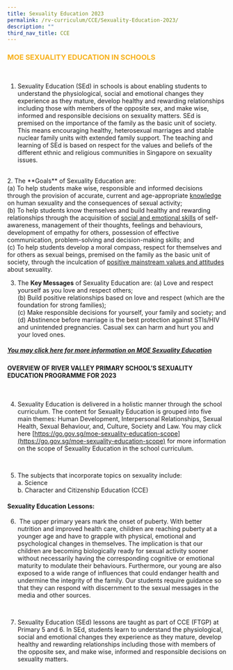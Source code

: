 ```yaml
---
title: Sexuality Education 2023
permalink: /rv-curriculum/CCE/Sexuality-Education-2023/
description: ""
third_nav_title: CCE
---
```

### <font color="F8B11C"> MOE SEXUALITY EDUCATION IN SCHOOLS </font>
<br>

1. Sexuality Education (SEd) in schools is about enabling students to understand the physiological, social and emotional changes they experience as they mature, develop healthy and rewarding relationships including those with members of the opposite sex, and make wise, informed and responsible decisions on sexuality matters. SEd is premised on the importance of the family as the basic unit of society. This means encouraging healthy, heterosexual marriages and stable nuclear family units with extended family support. The teaching and learning of SEd is based on respect for the values and beliefs of the different ethnic and religious communities in Singapore on sexuality issues.
<br>
2. The **Goals** of Sexuality Education are:<br>
(a)	To help students make wise, responsible and informed decisions through the provision of accurate, current and age-appropriate <u>knowledge</u> on human sexuality and the consequences of sexual activity;<br>
(b)	To help students know themselves and build healthy and rewarding relationships through the acquisition of <u>social and emotional skills</u> of self-awareness, management of their thoughts, feelings and behaviours, development of empathy for others, possession of effective communication, problem-solving and decision-making skills; and <br>
(c)	To help students develop a moral compass, respect for themselves and for others as sexual beings, premised on the family as the basic unit of society, through the inculcation of <u>positive mainstream values and attitudes</u> about sexuality. 
<br>

3.	The **Key Messages** of Sexuality Education are:
(a)	Love and respect yourself as you love and respect others;<br>
(b)	Build positive relationships based on love and respect (which are the foundation for strong families);<br>
(c)	Make responsible decisions for yourself, your family and society; and <br>
(d)	Abstinence before marriage is the best protection against STIs/HIV and unintended pregnancies. Casual sex can harm and hurt you and your loved ones. <br>

##### [You may click here for more information on MOE Sexuality Education](https://go.gov.sg/moe-sexuality-education)


#### OVERVIEW OF RIVER VALLEY PRIMARY SCHOOL’S SEXUALITY EDUCATION PROGRAMME FOR 2023
<br>

4.	Sexuality Education is delivered in a holistic manner through the school curriculum. The content for Sexuality Education is grouped into five main themes: Human Development, Interpersonal Relationships, Sexual Health, Sexual Behaviour, and, Culture, Society and Law. You may click here [https://go.gov.sg/moe-sexuality-education-scope](https://go.gov.sg/moe-sexuality-education-scope) for more information on the scope of Sexuality Education in the school curriculum.
<br>

5.	The subjects that incorporate topics on sexuality include: <br>
a.	Science <br>
b.	Character and Citizenship Education (CCE)<br>

#### Sexuality Education Lessons:

6.  The upper primary years mark the onset of puberty. With better nutrition and improved health care, children are reaching puberty at a younger age and have to grapple with physical, emotional and psychological changes in themselves. The implication is that our children are becoming biologically ready for sexual activity sooner without necessarily having the corresponding cognitive or emotional maturity to modulate their behaviours. Furthermore, our young are also exposed to a wide range of influences that could endanger health and undermine the integrity of the family. Our students require guidance so that they can respond with discernment to the sexual messages in the media and other sources.
<br>

7.  Sexuality Education (SEd) lessons are taught as part of CCE (FTGP) at Primary 5 and 6. In SEd, students learn to understand the physiological, social and emotional changes they experience as they mature, develop healthy and rewarding relationships including those with members of the opposite sex, and make wise, informed and responsible decisions on sexuality matters.